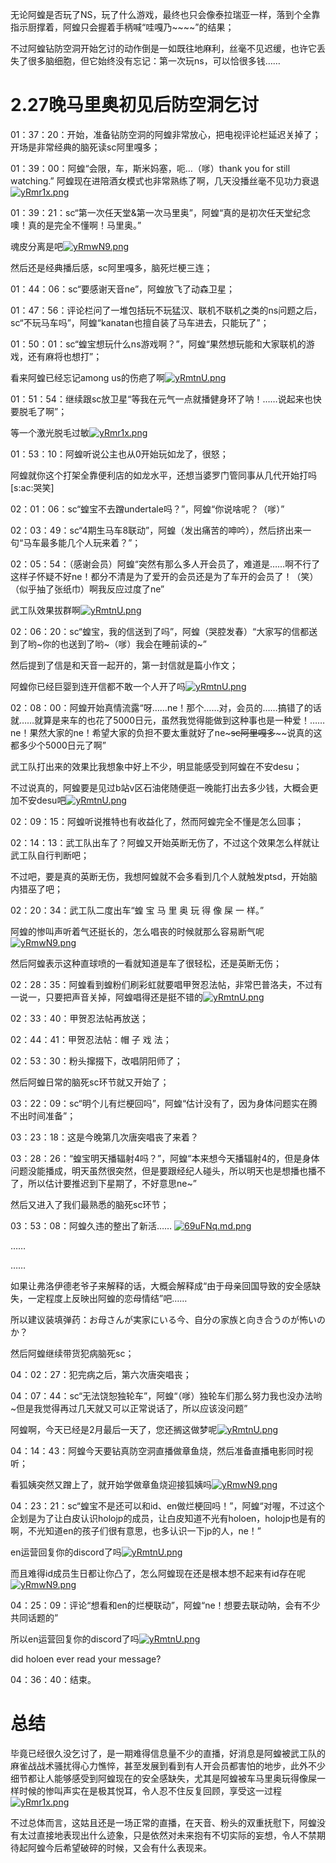 无论阿蝗是否玩了NS，玩了什么游戏，最终也只会像泰拉瑞亚一样，落到个全靠指示厨撑着，阿蝗只会握着手柄喊“哇嘎乃~~~~”的结果；

不过阿蝗钻防空洞开始乞讨的动作倒是一如既往地麻利，丝毫不见迟缓，也许它丢失了很多脑细胞，但它始终没有忘记：第一次玩ns，可以恰很多钱……

# 2.27晚马里奥初见后防空洞乞讨
01：37：20：开始，准备钻防空洞的阿蝗非常放心，把电视评论栏延迟关掉了；
开场是非常经典的脑死读sc阿里嘎多；

01：39：00：阿蝗“会限，车，斯米妈塞，呃…（嗲）thank you for still watching.”
阿蝗现在进陪酒女模式也非常熟练了啊，几天没播丝毫不见功力衰退[![yRmr1x.png](https://s3.ax1x.com/2021/02/18/yRmr1x.png)](https://imgtu.com/i/yRmr1x)

01：39：21：sc“第一次任天堂&第一次马里奥”，阿蝗“真的是初次任天堂纪念噢！真的是完全不懂啊！马里奥。”

魂皮分离是吧[![yRmwN9.png](https://s3.ax1x.com/2021/02/18/yRmwN9.png)](https://imgtu.com/i/yRmwN9)

然后还是经典播后感，sc阿里嘎多，脑死烂梗三连；

01：44：06：sc“要感谢天音ne”，阿蝗放飞了动森卫星；

01：47：56：评论栏问了一堆包括玩不玩猛汉、联机不联机之类的ns问题之后，sc“不玩马车吗”，阿蝗“kanatan也擅自装了马车进去，只能玩了”；

01：50：01：sc“蝗宝想玩什么ns游戏啊？”，阿蝗“果然想玩能和大家联机的游戏，还有麻将也想打”；

看来阿蝗已经忘记among us的伤疤了啊[![yRmtnU.png](https://s3.ax1x.com/2021/02/18/yRmtnU.png)](https://imgtu.com/i/yRmtnU)

01：51：54：继续跟sc放卫星“等我在元气一点就播健身环了呐！……说起来也快要脱毛了啊”；

等一个激光脱毛过敏[![yRmr1x.png](https://s3.ax1x.com/2021/02/18/yRmr1x.png)](https://imgtu.com/i/yRmr1x)

01：53：10：阿蝗听说公主也从0开始玩如龙了，很怒；

阿蝗就你这个打架全靠便利店的如龙水平，还想当婆罗门管同事从几代开始打吗[s:ac:哭笑]

02：01：06：sc“蝗宝不去蹭undertale吗？”，阿蝗“你说啥呢？（嗲）”

02：03：49：sc“4期生马车8联动”，阿蝗（发出痛苦的呻吟），然后挤出来一句“马车最多能几个人玩来着？”；

02：05：54：（感谢会员）阿蝗“突然有那么多人开会员了，难道是……啊不行了这样子怀疑不好ne！都分不清是为了爱开的会员还是为了车开的会员了！（笑）（似乎抽了张纸巾）啊我反应过度了ne”

武工队效果拔群啊[![yRmtnU.png](https://s3.ax1x.com/2021/02/18/yRmtnU.png)](https://imgtu.com/i/yRmtnU)

02：06：20：sc“蝗宝，我的信送到了吗”，阿蝗（哭腔发春）“大家写的信都送到了哟~你的也送到了哟~（嗲）我会在睡前读的~”

然后提到了信是和天音一起开的，第一封信就是篇小作文；

阿蝗你已经巨婴到连开信都不敢一个人开了吗[![yRmtnU.png](https://s3.ax1x.com/2021/02/18/yRmtnU.png)](https://imgtu.com/i/yRmtnU)

02：08：00：阿蝗开始真情流露“呀……ne！那个……对，会员的……搞错了的话就……就算是来车的也花了5000日元，虽然我觉得能做到这种事也是一种爱！……ne！果然大家的ne！希望大家的负担不要太重就好了ne~~~sc阿里嘎多~~~~说真的这都多少个5000日元了啊”

武工队打出来的效果比我想象中好上不少，明显能感受到阿蝗在不安desu；

不过说真的，阿蝗要是见过b站v区石油佬随便逛一晚能打出去多少钱，大概会更加不安desu吧[![yRmtnU.png](https://s3.ax1x.com/2021/02/18/yRmtnU.png)](https://imgtu.com/i/yRmtnU)

02：09：15：阿蝗听说推特也有收益化了，然而阿蝗完全不懂是怎么回事；

02：14：13：武工队出车了？阿蝗又开始英断无伤了，不过这个效果怎么样就让武工队自行判断吧；

不过吧，要是真的英断无伤，我想阿蝗就不会多看到几个人就触发ptsd，开始脑内猎巫了吧；

02：20：34：武工队二度出车“蝗 宝 马 里 奥 玩 得 像 屎 一 样。”

阿蝗的惨叫声听着气还挺长的，怎么唱丧的时候就那么容易断气呢[![yRmwN9.png](https://s3.ax1x.com/2021/02/18/yRmwN9.png)](https://imgtu.com/i/yRmwN9)

然后阿蝗表示这种直球喷的一看就知道是车了很轻松，还是英断无伤；

02：28：35：阿蝗看到蝗粉们刷彩虹就要唱甲贺忍法帖，非常巴普洛夫，不过有一说一，只要把声音关掉，阿蝗唱得还是挺不错的[![yRmtnU.png](https://s3.ax1x.com/2021/02/18/yRmtnU.png)](https://imgtu.com/i/yRmtnU)

02：33：40：甲贺忍法帖再放送；

02：44：41：甲贺忍法帖：帽 子 戏 法；

02：53：30：粉头撺掇下，改唱阴阳师了；

然后阿蝗日常的脑死sc环节就又开始了；

03：22：09：sc“明个儿有烂梗回吗”，阿蝗“估计没有了，因为身体问题实在腾不出时间准备”；

03：23：18：这是今晚第几次唐突唱丧了来着？

03：28：26：“蝗宝明天播辐射4吗？”，阿蝗“本来想今天播辐射4的，但是身体问题没能播成，明天虽然很突然，但是要跟经纪人碰头，所以明天也是想播也播不了，所以估计要推迟到下星期了，不好意思ne~”

然后又进入了我们最熟悉的脑死sc环节；

03：53：08：阿蝗久违的整出了新活……
[![69uFNq.md.png](https://s3.ax1x.com/2021/02/28/69uFNq.md.png)](https://imgtu.com/i/69uFNq)

……

……

如果让弗洛伊德老爷子来解释的话，大概会解释成“由于母亲回国导致的安全感缺失，一定程度上反映出阿蝗的恋母情结”吧……

所以建议装填弹药：お母さんが実家にいる今、自分の家族と向き合うのが怖いのか？

然后阿蝗继续带货犯病脑死sc；

04：02：27：犯完病之后，第六次唐突唱丧；

04：07：44：sc“无法饶恕独轮车”，阿蝗“（嗲）独轮车们那么努力我也没办法哟~但是我觉得再过几天就又可以正常说话了，所以应该没问题”

阿蝗啊，今天已经是2月最后一天了，您还搁这做梦呢[![yRmtnU.png](https://s3.ax1x.com/2021/02/18/yRmtnU.png)](https://imgtu.com/i/yRmtnU)

04：14：43：阿蝗今天要钻真防空洞直播做章鱼烧，然后准备直播电影同时视听；

看狐姨突然又蹭上了，就开始学做章鱼烧迎接狐姨吗[![yRmwN9.png](https://s3.ax1x.com/2021/02/18/yRmwN9.png)](https://imgtu.com/i/yRmwN9)

04：23：21：sc“蝗宝不是还可以和id、en做烂梗回吗！”，阿蝗“对喔，不过这个企划是为了让白皮认识holojp的成员，让白皮知道不光有holoen，holojp也是有的啊，不光知道en的孩子们很有意思，也多认识一下jp的人，ne！”

en运营回复你的discord了吗[![yRmtnU.png](https://s3.ax1x.com/2021/02/18/yRmtnU.png)](https://imgtu.com/i/yRmtnU)

而且难得id成员生日都让你凸了，怎么阿蝗现在还是根本想不起来有id存在呢[![yRmwN9.png](https://s3.ax1x.com/2021/02/18/yRmwN9.png)](https://imgtu.com/i/yRmwN9)

04：25：09：评论“想看和en的烂梗联动”，阿蝗“ne！想要去联动呐，会有不少共同话题的”

所以en运营回复你的discord了吗[![yRmtnU.png](https://s3.ax1x.com/2021/02/18/yRmtnU.png)](https://imgtu.com/i/yRmtnU)

did holoen ever read your message?

04：36：40：结束。

# 总结

毕竟已经很久没乞讨了，是一期难得信息量不少的直播，好消息是阿蝗被武工队的麻雀战战术骚扰得心力憔悴，甚至发展到看到有人开会员都害怕的地步，此外不少细节都让人能够感受到阿蝗现在的安全感缺失，尤其是阿蝗被车马里奥玩得像屎一样时候的惨叫声实在是极其悦耳，令人忍不住反复回顾，享受这一过程[![yRmr1x.png](https://s3.ax1x.com/2021/02/18/yRmr1x.png)](https://imgtu.com/i/yRmr1x)

不过总体而言，这姑且还是一场正常的直播，在天音、粉头的双重抚慰下，阿蝗没有太过直接地表现出什么迹象，只是依然对未来抱有不切实际的妄想，令人不禁期待起阿蝗今后希望破碎的时候，又会有什么表现来。